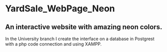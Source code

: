 # YardSale_WebPage_Neon
An interactive website with amazing neon colors.
-------
In the University branch I create the interface on a database in Postgrest with a php code connection and using XAMPP.
